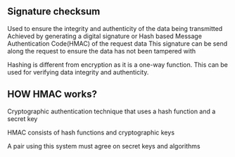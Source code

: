 ## Signature checksum

Used to ensure the integrity and authenticity of the data being transmitted
Achieved by generating a digital signature or Hash based Message Authentication Code(HMAC) of the request data
This signature can be send along the request to ensure the data has not been tampered with 

Hashing is different from encryption as it is a one-way function. This can be used for verifying data integrity and authenticity.

## HOW HMAC works?
Cryptographic authentication technique that uses a hash function and a secret key

HMAC consists of hash functions and cryptographic keys

A pair using this system must agree on secret keys and algorithms
